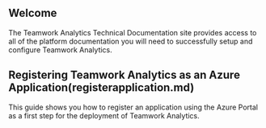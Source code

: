 ## Welcome

The Teamwork Analytics Technical Documentation site provides access to all of the platform documentation you will need to successfully setup and configure Teamwork Analytics.

## Registering Teamwork Analytics as an Azure Application(registerapplication.md)

This guide shows you how to register an application using the Azure Portal as a first step for the deployment of Teamwork Analytics.
